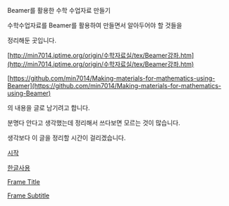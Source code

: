 Beamer를 활용한 수학 수업자료 만들기 

수학수업자료를  Beamer를 활용하여 만들면서 알아두어야 할 것들을

정리해둔 곳입니다.

[http://min7014.iptime.org/origin/수학자료실/tex/Beamer강좌.htm](http://min7014.iptime.org/origin/수학자료실/tex/Beamer강좌.htm)

[https://github.com/min7014/Making-materials-for-mathematics-using-Beamer](https://github.com/min7014/Making-materials-for-mathematics-using-Beamer)


의 내용을 글로 남기려고 합니다.

분명다 안다고 생각했는데 정리해서 쓰다보면 모르는 것이 많습니다.

생각보다 이 글을 정리할 시간이 걸리겠습니다.

[시작](./00010_시작.md)

[한글사용](./00020_한글사용.md)

[Frame Title](./00030_Frame_Title.md)

[Frame Subtitle](./00040_Frame_Subtitle.md)

